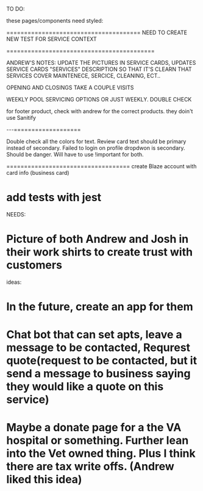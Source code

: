 TO DO:

these pages/components need styled:

======================================
NEED TO CREATE NEW TEST FOR SERVICE CONTEXT

==========================================


ANDREW'S NOTES: UPDATE THE PICTURES IN SERVICE CARDS, UPDATES SERVICE CARDS "SERVICES" DESCRIPTION SO THAT IT'S CLEARN THAT SERVICES COVER MAINTENECE, SERCICE, CLEANING, ECT..

OPENING AND CLOSINGS TAKE A COUPLE VISITS

WEEKLY POOL SERVICING OPTIONS OR JUST WEEKLY. DOUBLE CHECK

for footer product, check with andrew for the correct products. they doin't use Sanitify


---===================

Double check all the colors for text. Review card text should be primary instead of secondary. Failed to login on profile dropdwon is secondary. Should be danger. Will have to use !important for both.

===================================
create Blaze account with card info (business card)

add tests with jest
=============================================

NEEDS:

Picture of both Andrew and Josh in their work shirts to create trust with customers
===========================================
ideas:

In the future, create an app for them
====================================
Chat bot that can set apts, leave a message to be contacted, Requrest quote(request to be contacted, but it send a message to business saying they would like a quote on this service)
===================================================
Maybe a donate page for a the VA hospital or something. Further lean into the Vet owned thing. Plus I think there are tax write offs. (Andrew liked this idea)
==============================




